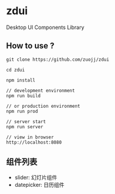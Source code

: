 # zdui
Desktop UI Components Library


## How to use ?
```
git clone https://github.com/zuojj/zdui

cd zdui

npm install

// development environment
npm run build

// or production environment
npm run prod

// server start
npm run server

// view in browser
http://localhost:8080

```

## 组件列表
* slider: 幻灯片组件
* datepicker: 日历组件